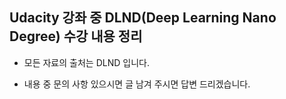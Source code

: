 ## Udacity 강좌 중 DLND(Deep Learning Nano Degree) 수강 내용 정리 ##

- 모든 자료의 출처는 DLND 입니다.

- 내용 중 문의 사항 있으시면 글 남겨 주시면 답변 드리겠습니다.

